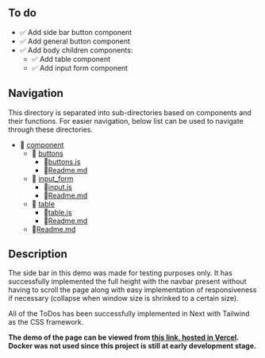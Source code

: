 ## To do

- ✅ Add side bar button component
- ✅ Add general button component
- ✅ Add body children components: 
    - ✅ Add table component
    - ✅ Add input form component

## Navigation

This directory is separated into sub-directories based on components and their functions. For easier navigation, below list can be used to navigate through these directories. 

- 📁 [component](./)
    - 📁 [buttons](./buttons/)
        - 📄[buttons.js](./buttons/buttons.js)
        - 📄[Readme.md](./buttons/readme.md)
    - 📁 [input_form](./input_form/)
        - 📄[input.js](./input_form/input.js)
        - 📄[Readme.md](./input_form/readme.md)
    - 📁 [table](./table/)
        - 📄[table.js](./table/table.js)
        - 📄[Readme.md](./table/readme.md)
    - 📄[Readme.md](./readme.md)

## Description

The side bar in this demo was made for testing purposes only. It has successfully implemented the full height with the navbar present without having to 
scroll the page along with easy implementation of responsiveness if necessary (collapse when window size is shrinked to a certain size). 

All of the ToDos has been successfully implemented in Next with Tailwind as the CSS framework. 

**The demo of the page can be viewed from [this link, hosted in Vercel](https://gtn-frontend.vercel.app/). Docker was not used since this project is still at early development stage.**